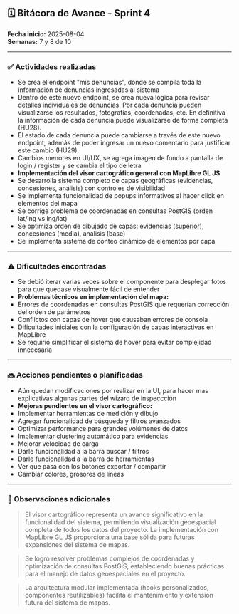 
## 🗓 Bitácora de Avance - Sprint 4

**Fecha inicio:** 2025-08-04  
**Semanas:** 7 y 8 de 10  

---

### ✅ Actividades realizadas

- Se crea el endpoint "mis denuncias", donde se compila toda la información de denuncias ingresadas al sistema
- Dentro de este nuevo endpoint, se crea nueva lógica para revisar detalles individuales de denuncias. Por cada denuncia pueden visualizarse los resultados, fotografías, coordenadas, etc. En definitiva la información de cada denuncia puede visualizarse de forma completa (HU28).
- El estado de cada denuncia puede cambiarse a través de este nuevo endpoint, además de poder ingresar un nuevo comentario para justificar este cambio (HU29).
- Cambios menores en UI/UX, se agrega imagen de fondo a pantalla de login / register y se cambia el tipo de letra
- **Implementación del visor cartográfico general con MapLibre GL JS**
- Se desarrolla sistema completo de capas geográficas (evidencias, concesiones, análisis) con controles de visibilidad
- Se implementa funcionalidad de popups informativos al hacer click en elementos del mapa
- Se corrige problema de coordenadas en consultas PostGIS (orden lat/lng vs lng/lat)
- Se optimiza orden de dibujado de capas: evidencias (superior), concesiones (media), análisis (base)
- Se implementa sistema de conteo dinámico de elementos por capa
---

### ⚠️ Dificultades encontradas

- Se debió iterar varias veces sobre el componente para desplegar fotos para que quedase visualmente fácil de entender
- **Problemas técnicos en implementación del mapa:**
- Errores de coordenadas en consultas PostGIS que requerían corrección del orden de parámetros
- Conflictos con capas de hover que causaban errores de consola
- Dificultades iniciales con la configuración de capas interactivas en MapLibre
- Se requirió simplificar el sistema de hover para evitar complejidad innecesaria
---

### 🔜 Acciones pendientes o planificadas

- Aún quedan modificaciones por realizar en la UI, para hacer mas explicativas algunas partes del wizard de inspeccción
- **Mejoras pendientes en el visor cartográfico:**
- Implementar herramientas de medición y dibujo
- Agregar funcionalidad de búsqueda y filtros avanzados
- Optimizar performance para grandes volúmenes de datos
- Implementar clustering automático para evidencias
- Mejorar velocidad de carga
- Darle funcionalidad a la barra buscar / filtros
- Darle funcionalidad a la barra de herramientas
- Ver que pasa con los botones exportar / compartir
- Cambiar colores, grosores de líneas

---

### 📌 Observaciones adicionales

> El visor cartográfico representa un avance significativo en la funcionalidad del sistema, permitiendo visualización geoespacial completa de todos los datos del proyecto. La implementación con MapLibre GL JS proporciona una base sólida para futuras expansiones del sistema de mapas.

> Se logró resolver problemas complejos de coordenadas y optimización de consultas PostGIS, estableciendo buenas prácticas para el manejo de datos geoespaciales en el proyecto.

> La arquitectura modular implementada (hooks personalizados, componentes reutilizables) facilita el mantenimiento y extensión futura del sistema de mapas.
